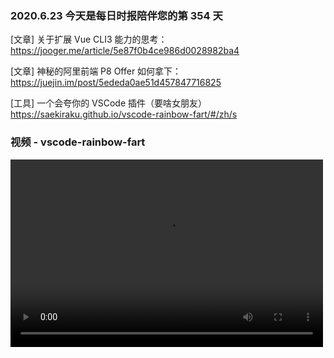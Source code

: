 ### 2020.6.23 今天是每日时报陪伴您的第 354 天

[文章] 关于扩展 Vue CLI3 能力的思考：<https://jooger.me/article/5e87f0b4ce986d0028982ba4>

[文章] 神秘的阿里前端 P8 Offer 如何拿下：<https://juejin.im/post/5ededa0ae51d457847716825>


[工具] 一个会夸你的 VSCode 插件（要啥女朋友）<https://saekiraku.github.io/vscode-rainbow-fart/#/zh/s>

### 视频 - vscode-rainbow-fart

<video src="https://saekiraku.oss-cn-beijing.aliyuncs.com/github/vscode-rainbow-fart/showoff-1.mp4" controls="controls" width="500" height="300" />
